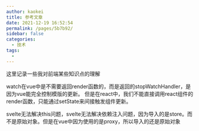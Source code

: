 ```yaml
---
author: kaokei
title: 参考文章
date: 2021-12-19 16:52:54
permalink: /pages/5b7b92/
sidebar: false
categories: 
  - 技术
tags: 
  - 
---
```


这里记录一些我对前端某些知识点的理解

watch在vue中是不需要返回render函数的，而是返回的stopWatchHandler，是因为vue能完全控制模版的更新。
但是在react中，我们不能直接调用react组件的render函数，只能通过setState来间接触发组件更新。

svelte无法解决this问题，svelte无法解决依赖注入问题，因为导入的是store。而不是原始对象。但是在vue中因为使用的是proxy，所以导入的还是原始对象
